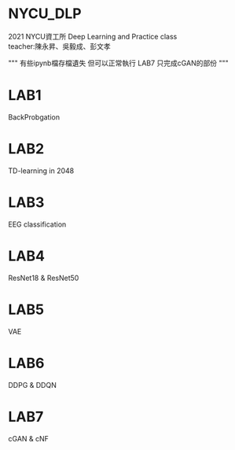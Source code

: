# NYCU_DLP
2021 NYCU資工所 Deep Learning and Practice class  
teacher:陳永昇、吳毅成、彭文孝  

"""
有些ipynb檔存檔遺失 但可以正常執行
LAB7 只完成cGAN的部份
"""

# LAB1
BackProbgation

# LAB2
TD-learning in 2048 

# LAB3 
EEG classification

# LAB4
ResNet18 & ResNet50 

# LAB5
VAE

# LAB6
DDPG & DDQN

# LAB7
cGAN & cNF

